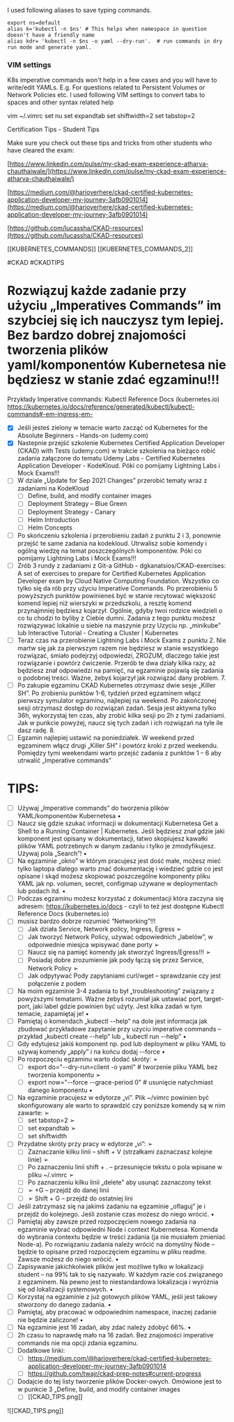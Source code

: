 I used following aliases to save typing commands.
```
export ns=default
alias k='kubectl -n $ns' # This helps when namespace in question doesn't have a friendly name 
alias kdr= 'kubectl -n $ns -o yaml --dry-run'.  # run commands in dry run mode and generate yaml.
```

### VIM settings

K8s imperative commands won't help in a few cases and you will have to write/edit YAMLs. E.g. For questions related to Persistent Volumes or Network Policies etc. I used following VIM settings to convert tabs to spaces and other syntax related help

vim ~/.vimrc
set nu
set expandtab
set shiftwidth=2
set tabstop=2

Certification Tips - Student Tips

Make sure you check out these tips and tricks from other students who have cleared the exam:

[https://www.linkedin.com/pulse/my-ckad-exam-experience-atharva-chauthaiwale/](https://www.linkedin.com/pulse/my-ckad-exam-experience-atharva-chauthaiwale/)

[https://medium.com/@harioverhere/ckad-certified-kubernetes-application-developer-my-journey-3afb0901014](https://medium.com/@harioverhere/ckad-certified-kubernetes-application-developer-my-journey-3afb0901014)

[https://github.com/lucassha/CKAD-resources](https://github.com/lucassha/CKAD-resources)

[[KUBERNETES_COMMANDS]]
[[KUBERNETES_COMMANDS_2]]


#CKAD #CKADTIPS 

# Rozwiązuj każde zadanie przy użyciu „Imperatives Commands” im szybciej się ich nauczysz tym lepiej. Bez bardzo dobrej znajomości tworzenia plików yaml/komponentów Kubernetesa nie będziesz w stanie zdać egzaminu!!!

Przykłady Imperative commands: Kubectl Reference Docs (kubernetes.io) https://kubernetes.io/docs/reference/generated/kubectl/kubectl-commands#-em-ingress-em-

- [x] Jeśli jesteś zielony w temacie warto zacząć od Kubernetes for the Absolute Beginners - Hands-on (udemy.com)
- [x] Nastepnie przejść szkolenie Kubernetes Certified Application Developer (CKAD) with Tests (udemy.com) w trakcie szkolenia na bieżąco robić zadania załączone do tematu Udemy Labs - Certified Kubernetes Application Developer - KodeKloud. Póki co pomijamy Lightning Labs i Mock Exams!!!
- [ ] W dziale „Update for Sep 2021 Changes” przerobić tematy wraz z zadaniami na KodeKloud
	- [ ] Define, build, and modify container images
	- [ ] Deployment Strategy – Blue Green 
	- [ ] Deployment Strategy - Canary 
	- [ ] Helm Introduction 
	- [ ] Helm Concepts
- [ ] Po skończeniu szkolenia i przerobieniu zadań z punktu 2 i 3, ponownie przejść te same zadania na kodekloud. Utrwalisz sobie komendy i ogólną wiedzę na temat poszczególnych komponentów. Póki co pomijamy Lightning Labs i Mock Exams!!!
- [ ] Zrób 3 rundy z zadaniami z Git-a GitHub - dgkanatsios/CKAD-exercises: A set of exercises to prepare for Certified Kubernetes Application Developer exam by Cloud Native Computing Foundation. Wszystko co tylko się da rób przy użyciu Imperative Commands. Po przerobieniu 5 powyższych punktów powinieneś być w stanie recytować większość komend lepiej niż wierszyki w przedszkolu, a resztę komend przynajmniej będziesz kojarzył. Ogólnie, gdyby twoi rodzice wiedzieli o co tu chodzi to byliby z Ciebie dumni. Zadania z tego punktu możesz rozwiązywać lokalnie u siebie na maszynie przy Uzyciu np. „minikube” lub Interactive Tutorial - Creating a Cluster | Kubernetes
- [ ] Teraz czas na przerobienie Lightning Labs i Mock Exams z punktu 2. Nie martw się jak za pierwszym razem nie będziesz w stanie wszystkiego rozwiązać, śmiało podejrzyj odpowiedzi, ZROZUM, dlaczego takie jest rozwiązanie i powtórz ćwiczenie. Przerób te dwa działy kilka razy, aż będziesz znał odpowiedzi na pamięć, na egzaminie pojawią się zadania o podobnej treści. Ważne, żebyś kojarzył jak rozwiązać dany problem. 7. 
- [ ] Po zakupie egzaminu CKAD Kubernetes otrzymasz dwie sesje „Killer SH”. Po zrobieniu punktów 1-6, tydzień przed egzaminem włącz pierwszy symulator egzaminu, najlepiej na weekend. Po zakończonej sesji otrzymasz dostęp do rozwiązań zadań. Sesja jest aktywna tylko 36h, wykorzystaj ten czas, aby zrobić kilka sesji po 2h z tymi zadaniami. Jak w punkcie powyżej, naucz się tych zadań i ich rozwiązań na tyle ile dasz radę. 8. 
- [ ] Egzamin najlepiej ustawić na poniedziałek. W weekend przed egzaminem włącz drugi „Killer SH” i powtórz kroki z przed weekendu. Pomiędzy tymi weekendami warto przejść zadania z punktów 1 – 6 aby utrwalić „Imperative commands”

# TIPS:
 - [ ] Używaj „Imperative commands” do tworzenia plików YAML/komponentów Kubernetesa • 
 - [ ] Naucz się gdzie szukać informacji w dokumentacji Kubernetesa Get a Shell to a Running Container | Kubernetes. Jeśli będziesz znał gdzie jaki komponent jest opisany w dokumentacji, łatwo skopiujesz kawałki plików YAML potrzebnych w danym zadaniu i tylko je zmodyfikujesz. Używaj pola „Search”! • 
 - [ ] Na egzaminie „okno” w którym pracujesz jest dość małe, możesz mieć tylko laptopa dlatego warto znać dokumentację i wiedzieć gdzie co jest opisane i skąd możesz skopiować poszczególne komponenty pliku YAML jak np. volumen, secret, configmap używane w deploymentach lub podach itd. • 
 - [ ] Podczas egzaminu możesz korzystać z dokumentacji która zaczyna się adresem: https://kubernetes.io/docs - czyli to też jest dostępne Kubectl Reference Docs (kubernetes.io)
 - [ ] musisz bardzo dobrze rozumieć “Networking”!!!
	 - [ ] Jak działa Service, Network policy, Ingress, Egress ➢ 
	 - [ ] Jak tworzyć Network Policy, używać odpowiednich „labelów”, w odpoiwednie miesjca wpisywać dane porty ➢ 
	 - [ ] Naucz się na pamięć komendy jak stworzyć Ingress/Egress!!! ➢ 
	 - [ ] Posiadaj dobre zrozumienie jak pody łączą się przez Service, Network Policy ➢ 
	 - [ ] Jak odpytywać Pody zapytaniami curl/wget – sprawdzanie czy jest połączenie z podem
- [ ] Na moim egzaminie 3-4 zadania to był „troubleshooting” związany z powyższymi tematami. Ważne żebyś rozumiał jak ustawiać port, target-port, jaki label gdzie powinien być użyty. Jest kilka zadań w tym temacie, zapamiętaj je! • 
- [ ] Pamiętaj o komendach „kubectl --help” na dole jest informacja jak zbudować przykładowe zapytanie przy uzyciu imperative commands – przykład „kubectl create --help” lub „ kubectl run --help” • 
- [ ] Gdy edytujesz jakiś komponent np. pod lub deployment w pliku YAML to używaj komendy „apply” i na końcu dodaj --force • 
- [ ] Po rozpoczęciu egzaminu warto dodać skróty: ➢ 
	- [ ] export do="--dry-run=client -o yaml" # tworzenie pliku YAML bez tworzenia komponentu ➢ 
	- [ ] export now="--force --grace-period 0" # usunięcie natychmiast danego komponentu • 
- [ ] Na egzaminie pracujesz w edytorze „vi”. Plik ~/vimrc powinien być skonfigurowany ale warto to sprawdzić czy poniższe komendy są w nim zawarte: ➢ 
	- [ ] set tabstop=2 ➢ 
	- [ ] set expandtab ➢ 
	- [ ] set shiftwidth
- [ ] Przydatne skróty przy pracy w edytorze „vi”: ➢ 
	- [ ] Zaznaczanie kilku linii – shift + V (strzałkami zaznaczasz kolejne linie) ➢ 
	- [ ] Po zaznaczeniu linii shift + . – przesunięcie tekstu o pola wpisane w pliku ~/.vimrc ➢ 
	- [ ] Po zaznaczeniu kilku linii „delete” aby usunąć zaznaczony tekst 
	- [ ] ➢ +G – przejdź do danej linii 
	- [ ] ➢ Shift + G – przejdź do ostatniej lini
- [ ] Jeśli zatrzymasz się na jakimś zadaniu na egzaminie „oflaguj” je i przejdź do kolejnego. Jeśli zostanie czas możesz do niego wrócić. • 
- [ ] Pamiętaj aby zawsze przed rozpoczęciem nowego zadania na egzaminie wybrać odpowiedni Node i context Kubernetesa. Komenda do wybrania contextu będzie w treści zadania (ja nie musiałem zmieniać Node-a). Po rozwiązaniu zadania należy wrócić na domyślny Node – będzie to opisane przed rozpoczęciem egzaminu w pliku readme. Zawsze możesz do niego wrócić. • 
- [ ] Zapisywanie jakichkolwiek plików jest możliwe tylko w lokalizacji student – na 99% tak to się nazywało. W każdym razie coś związanego z egzaminem. Na pewno jest to niestandardowa lokalizacja i wyróżnia się od lokalizacji systemowych. • 
- [ ] Korzystaj na egzaminie z już gotowych plików YAML, jeśli jest takowy stworzony do danego zadania. • 
- [ ] Pamiętaj, aby pracować w odpowiednim namespace, inaczej zadanie nie będzie zaliczone! • 
- [ ] Na egzaminie jest 16 zadań, aby zdać należy zdobyć 66%. • 
- [ ] 2h czasu to naprawdę mało na 16 zadań. Bez znajomości imperative commands nie ma opcji zdania egzaminu.
- [ ] Dodatkowe linki:
	- [ ] https://medium.com/@harioverhere/ckad-certified-kubernetes-application-developer-my-journey-3afb0901014
	- [ ] https://github.com/twajr/ckad-prep-notes#current-progress
- [ ] Dodajcie do tej listy tworzenie plików Docker-owych. Omówione jest to w punkcie 3 „Define, build, and modify container images
	- [ ] [[CKAD_TIPS.png]]

![[CKAD_TIPS.png]]